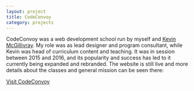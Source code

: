 ```yaml
---
layout: project
title: CodeConvoy
category: projects
---
```

CodeConvoy was a web development school run by myself and [Kevin McGillivray](http://kevinmcgillivray.net "Kevin McGillivray").  My role was as lead designer and program consultant, while Kevin was head of curriculum content and teaching.  It was in session between 2015 and 2016, and its popularity and success has led to it currently being expanded and rebranded.  The website is still live and more details about the classes and general mission can be seen there:

<a href="http://codeconvoy.com" target="_blank" class="db br3 bw1 bree tc neutral b ba b--neutral pv2 ph4">Visit CodeConvoy</a>


